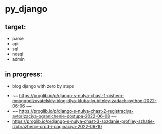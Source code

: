# py_django
## target:
  * parse
  * api
  * sql
  * nosql
  * admin

## in progress:
  * blog django with zero by steps
   - ~~ https://proglib.io/p/django-s-nulya-chast-1-pishem-mnogopolzovatelskiy-blog-dlya-kluba-lyubiteley-zadach-python-2022-06-06 ~~
   - ~~ https://proglib.io/p/django-s-nulya-chast-2-registraciya-avtorizaciya-ogranichenie-dostupa-2022-06-08 ~~
   - https://proglib.io/p/django-s-nulya-chast-3-sozdanie-profiley-szhatie-izobrazheniy-crud-i-paginaciya-2022-06-10

